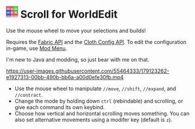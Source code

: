 # ![](src/main/resources/assets/scroll_for_worldedit/icon.png) Scroll for WorldEdit

Use the mouse wheel to move your selections and builds!

Requires the [Fabric API](https://modrinth.com/mod/fabric-api/) and the [Cloth Config API](https://modrinth.com/mod/cloth-config). To edit the configuration in-game, use [Mod Menu](https://modrinth.com/mod/modmenu).

I'm new to Java and modding, so just bear with me on that.

https://user-images.githubusercontent.com/55464333/179123262-e1927313-00bb-490b-bb6a-a00d0efe30fb.mp4

- Use the mouse wheel to manipulate `//move`, `//shift`, `//expand`, and `//contract`.
- Change the mode by holding down `ctrl` (rebindable) and scrolling, or give each command its own keybind.
- Choose how vertical and horizontal scrolling moves something. You can also set alternative movements using a modifer key (default is `z`).
